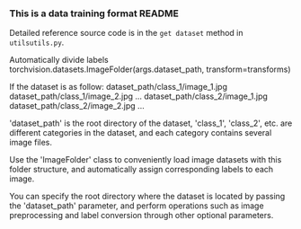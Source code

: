 ### This is a data training format README

Detailed reference source code is in the `get dataset` method in `utilsutils.py`.

Automatically divide labels torchvision.datasets.ImageFolder(args.dataset_path, transform=transforms)

If the dataset is as follow:
dataset_path/class_1/image_1.jpg
dataset_path/class_1/image_2.jpg
...
dataset_path/class_2/image_1.jpg
dataset_path/class_2/image_2.jpg
...

'dataset_path' is the root directory of the dataset, 'class_1', 'class_2', etc. are different categories in the dataset, and each category contains several image files.

Use the 'ImageFolder' class to conveniently load image datasets with this folder structure, and automatically assign corresponding labels to each image.

You can specify the root directory where the dataset is located by passing the 'dataset_path' parameter, and perform operations such as image preprocessing and label conversion through other optional parameters.
